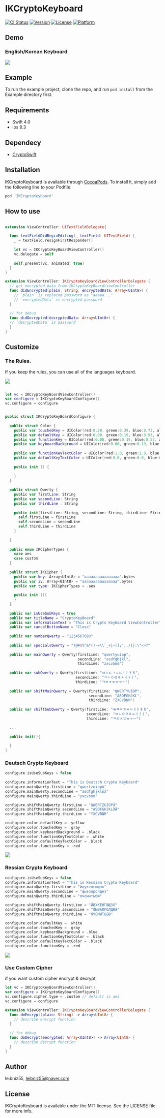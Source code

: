 # IKCryptoKeyboard

[![CI Status](https://img.shields.io/travis/leibniz55/IKCryptoKeyboard.svg?style=flat)](https://travis-ci.org/leibniz55/IKCryptoKeyboard)
[![Version](https://img.shields.io/cocoapods/v/IKCryptoKeyboard.svg?style=flat)](https://cocoapods.org/pods/IKCryptoKeyboard)
[![License](https://img.shields.io/cocoapods/l/IKCryptoKeyboard.svg?style=flat)](https://cocoapods.org/pods/IKCryptoKeyboard)
[![Platform](https://img.shields.io/cocoapods/p/IKCryptoKeyboard.svg?style=flat)](https://cocoapods.org/pods/IKCryptoKeyboard)

## Demo
### English/Korean Keyboard
<img src="/Screenshots/IKCryptoKeyboard.gif" />

## Example

To run the example project, clone the repo, and run `pod install` from the Example directory first.

## Requirements

- Swift 4.0
- ios 9.3

## Dependecy
- [CryptoSwift](https://github.com/krzyzanowskim/CryptoSwift)

## Installation

IKCryptoKeyboard is available through [CocoaPods](https://cocoapods.org). To install
it, simply add the following line to your Podfile:

```ruby
pod 'IKCryptoKeyboard'
```

## How to use

``` swift

extension ViewController: UITextFieldDelegate{

  func textFieldDidBeginEditing(_ textField: UITextField) {
    _ = textField.resignFirstResponder()
    
    let vc = IKCryptoKeyBoardViewController()
    vc.delegate = self
    
    self.present(vc, animated: true)
  }
}

extension ViewController: IKCryptoKeyBoardViewControllerDelegate {
  // get encrypted data from IKCryptoKeyBoardViewController
  func didEncrypted(plain: String, encryptedData: Array<UInt8>) {
    // `plain` is replaced password as "aaaaa..."
    // `encryptedData` is encrypted password
  }
  
  // for debug
  func didDecrypted(decryptedData: Array<UInt8>) {
  // `decryptedData` is password
  }
}


```

## Customize

### The Rules.

If you keep the rules, you can use all of the languages keyboard. 

<img src="/Screenshots/IKCryptoKeyboard_Description.png" />


``` swift

let vc = IKCryptoKeyBoardViewController()
var configure = IKCryptoKeyBoardConfigure()
vc.configure = configure


public struct IKCryptoKeyBoardConfigure {
  
  public struct Color {
    public var touchedKey = UIColor(red:0.20, green:0.39, blue:0.73, alpha:1.0)
    public var defaultKey = UIColor(red:0.00, green:0.19, blue:0.53, alpha:1.0)
    public var functionKey = UIColor(red:0.00, green:0.19, blue:0.53, alpha:1.0)
    public var keyboardBackground = UIColor(red:0.00, green:0.19, blue:0.53, alpha:1.0)
    
    public var functionKeyTextColor = UIColor(red:1.0, green:1.0, blue:1.0, alpha:1.0)
    public var defaultKeyTextColor = UIColor(red:0.0, green:0.0, blue:0.0, alpha:1.0)
    
    public init () {
      
    }
  }
  
  public struct Qwerty {
    public var firstLine: String
    public var secondLine: String
    public var thirdLine : String
    
    public init(firstLine: String, secondLine: String, thirdLine: String){
      self.firstLine = firstLine
      self.secondLine = secondLine
      self.thirdLine = thirdLine
    }
    
  }
  
  public enum IKCipherTypes {
    case aes
    case custom
  }
  
  public struct IKCipher {
    public var key: Array<UInt8> = "aaaaaaaaaaaaaaaa".bytes
    public var iv: Array<UInt8> = "aaaaaaaaaaaaaaaa".bytes
    public var type: IKCipherTypes = .aes
    
    public init (){
    }
  }
  
  public var isUseSubKeys = true
  public var titleName = "CryptoKeyBoard"
  public var informationText = "This is Crypto Keyboard ViewController"
  public var cancelButtonName = "Close"
  
  public var numberQwerty = "1234567890"
  
  public var specialsQwerty = "!@#$%^&*()-=\\`_+|~[];',./{}:\"<>?"
  
  public var mainQwerty = Qwerty(firstLine: "qwertyuiop",
                                 secondLine: "asdfghjkl",
                                 thirdLine: "zxcvbnm")
  
  public var subQwerty = Qwerty(firstLine: "ㅂㅈㄷㄱㅅㅛㅕㅑㅐㅔ",
                                secondLine: "ㅁㄴㅇㄹㅎㅗㅓㅏㅣ",
                                thirdLine: "ㅋㅌㅊㅍㅠㅜㅡ")
  
  public var shiftMainQwerty = Qwerty(firstLine: "QWERTYUIOP",
                                      secondLine: "ASDFGHJKL",
                                      thirdLine: "ZXCVBNM")
  
  public var shiftSubQwerty = Qwerty(firstLine: "ㅃㅉㄸㄲㅆㅛㅕㅑㅒㅖ",
                                     secondLine: "ㅁㄴㅇㄹㅎㅗㅓㅏㅣ",
                                     thirdLine: "ㅋㅌㅊㅍㅠㅜㅡ")

  ...
  
  public init(){
    
  }
}

```

### Deutsch Crypto Keyboard
``` swift
configure.isUseSubKeys = false
    
configure.informationText = "This is Deutsch Crypto Keyboard"
configure.mainQwerty.firstLine = "qwertzuiopü"
configure.mainQwerty.secondLine = "asdfghjklöä"
configure.mainQwerty.thirdLine = "yxcvbnm"

configure.shiftMainQwerty.firstLine = "QWERTZUIOPÜ"
configure.shiftMainQwerty.secondLine = "ASDFGHJKLÖÄ"
configure.shiftMainQwerty.thirdLine = "YXCVBNM"

configure.color.defaultKey = .yellow
configure.color.touchedKey = .gray
configure.color.keyboardBackground = .black
configure.color.functionKeyTextColor = .white
configure.color.defaultKeyTextColor = .black
configure.color.functionKey = .red
```
<img src="/Screenshots/Deutsch.png" />

### Ressian Crypto Keyboard
``` swift
configure.isUseSubKeys = false
configure.informationText = "This is Ressian Crypto Keyboard"
configure.mainQwerty.firstLine = "йцукенгшщзх"
configure.mainQwerty.secondLine = "фывапролджэ"
configure.mainQwerty.thirdLine = "ячсмитьбю"

configure.shiftMainQwerty.firstLine = "ЙЦУКЕНГШЩЗХ"
configure.shiftMainQwerty.secondLine = "ФЫВАПРОЛДЖЭ"
configure.shiftMainQwerty.thirdLine = "ЯЧСМИТЬБЮ"

configure.color.defaultKey = .white
configure.color.touchedKey = .gray
configure.color.keyboardBackground = .blue
configure.color.functionKeyTextColor = .black
configure.color.defaultKeyTextColor = .black
configure.color.functionKey = .red
```
<img src="/Screenshots/Ressian.png" />


### Use Custom Cipher
if you want custom cipher encrypt & decrypt,

``` swift
let vc = IKCryptoKeyBoardViewController()
var configure = IKCryptoKeyBoardConfigure()
vc.configure.cipher.type = .custom // default is aes
vc.configure = configure

extension ViewController: IKCryptoKeyBoardViewControllerDelegate {
  func doEncrypt(plain: String) -> Array<UInt8> {
    // describe encrypt function
  }
  
  // for debug
  func doDecrypt(encrypted: Array<UInt8>) -> Array<UInt8> {
    // describe decrypt function
  }
}

```

## Author

leibniz55, leibniz55@naver.com

## License

IKCryptoKeyboard is available under the MIT license. See the LICENSE file for more info.
